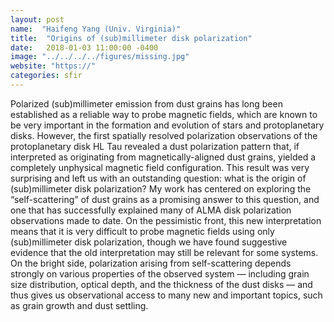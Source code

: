 ```yaml
---
layout: post
name:  "Haifeng Yang (Univ. Virginia)"
title:  "Origins of (sub)millimeter disk polarization"
date:   2018-01-03 11:00:00 -0400
image: "../../../../figures/missing.jpg"
website: "https://"
categories: sfir
---
```


Polarized (sub)millimeter emission from dust grains has long been 
established as a reliable way to probe magnetic fields, which are known 
to be very important in the formation and evolution of stars and 
protoplanetary disks. However, the first spatially resolved 
polarization observations of the protoplanetary disk HL Tau revealed a 
dust polarization pattern that, if interpreted as originating from 
magnetically-aligned dust grains, yielded a completely unphysical 
magnetic field configuration. This result was very surprising and left 
us with an outstanding question: what is the origin of (sub)millimeter 
disk polarization? My work has centered on exploring the 
“self-scattering” of dust grains as a promising answer to this 
question, and one that has successfully explained many of ALMA disk 
polarization observations made to date. On the pessimistic front, this 
new interpretation means that it is very difficult to probe magnetic 
fields using only (sub)millimeter disk polarization, though we have 
found suggestive evidence that the old interpretation may still be 
relevant for some systems. On the bright side, polarization arising 
from self-scattering depends strongly on various properties of the 
observed system — including grain size distribution, optical depth, and 
the thickness of the dust disks — and thus gives us observational 
access to many new and important topics, such as grain growth and dust 
settling.
